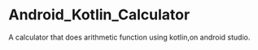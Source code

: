 # Android_Kotlin_Calculator
A calculator that does arithmetic function using kotlin,on android studio.

